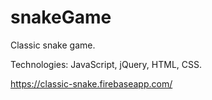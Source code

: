 # snakeGame
Classic snake game.

Technologies: JavaScript, jQuery, HTML, CSS.

https://classic-snake.firebaseapp.com/
